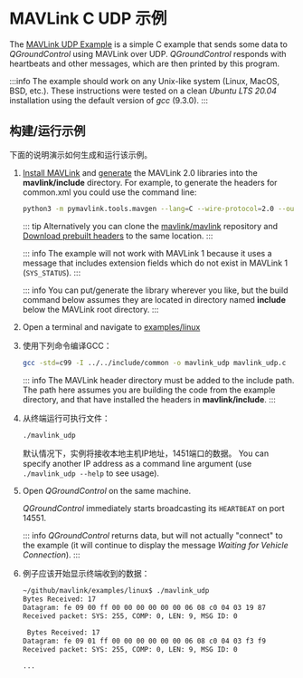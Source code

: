 # MAVLink C UDP 示例

The [MAVLink UDP Example](https://github.com/mavlink/mavlink/tree/master/examples/linux) is a simple C example that sends some data to _QGroundControl_ using MAVLink over UDP.
_QGroundControl_ responds with heartbeats and other messages, which are then printed by this program.

:::info
The example should work on any Unix-like system (Linux, MacOS, BSD, etc.).
These instructions were tested on a clean _Ubuntu LTS 20.04_ installation using the default version of _gcc_ (9.3.0).
:::

## 构建/运行示例

下面的说明演示如何生成和运行该示例。

1. [Install MAVLink](../getting_started/installation.md) and [generate](../getting_started/generate_libraries.md) the MAVLink 2.0 libraries into the **mavlink/include** directory.
   For example, to generate the headers for common.xml you could use the command line:

   ```sh
   python3 -m pymavlink.tools.mavgen --lang=C --wire-protocol=2.0 --output=./include/ message_definitions/v1.0/common.xml
   ```

   ::: tip
   Alternatively you can clone the [mavlink/mavlink](https://github.com/mavlink/mavlink/) repository and [Download prebuilt headers](../index.md#prebuilt_libraries) to the same location.
   :::

   ::: info
   The example will not work with MAVLink 1 because it uses a message that includes extension fields which do not exist in MAVLink 1 (`SYS_STATUS`).
   :::

   ::: info
   You can put/generate the library wherever you like, but the build command below assumes they are located in directory named **include** below the MAVLink root directory.
   :::

2. Open a terminal and navigate to [examples/linux](https://github.com/mavlink/mavlink/tree/master/examples/linux)

3. 使用下列命令编译GCC：

   ```sh
   gcc -std=c99 -I ../../include/common -o mavlink_udp mavlink_udp.c
   ```

   ::: info
   The MAVLink header directory must be added to the include path.
   The path here assumes you are building the code from the example directory, and that have installed the headers in **mavlink/include**.
   :::

4. 从终端运行可执行文件：

   ```bash
   ./mavlink_udp
   ```

   默认情况下，实例将接收本地主机IP地址，1451端口的数据。
   You can specify another IP address as a command line argument (use `./mavlink_udp --help` to see usage).

5. Open _QGroundControl_ on the same machine.

   _QGroundControl_ immediately starts broadcasting its `HEARTBEAT` on port 14551.

   ::: info
   _QGroundControl_ returns data, but will not actually "connect" to the example (it will continue to display the message _Waiting for Vehicle Connection_).
   :::

6. 例子应该开始显示终端收到的数据：

   ```sh
   ~/github/mavlink/examples/linux$ ./mavlink_udp
   Bytes Received: 17
   Datagram: fe 09 00 ff 00 00 00 00 00 00 06 08 c0 04 03 19 87
   Received packet: SYS: 255, COMP: 0, LEN: 9, MSG ID: 0

    Bytes Received: 17
   Datagram: fe 09 01 ff 00 00 00 00 00 00 06 08 c0 04 03 f3 f9
   Received packet: SYS: 255, COMP: 0, LEN: 9, MSG ID: 0

   ...
   ```
